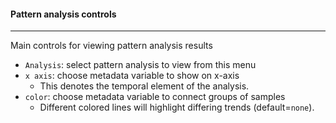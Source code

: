 #### Pattern analysis controls
------------------------------

Main controls for viewing pattern analysis results

- `Analysis`: select pattern analysis to view from this menu
- `x axis`: choose metadata variable to show on x-axis
  - This denotes the temporal element of the analysis.
- `color`: choose metadata variable to connect groups of samples
  - Different colored lines will highlight differing trends (default=`none`).

